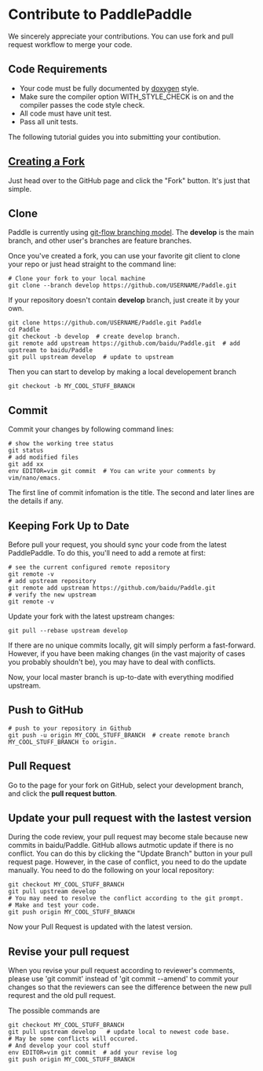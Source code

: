 # Contribute to PaddlePaddle

We sincerely appreciate your contributions. You can use fork and pull request
workflow to merge your code. 
 
## Code Requirements
- Your code must be fully documented by
  [doxygen](http://www.stack.nl/~dimitri/doxygen/) style.
- Make sure the compiler option WITH\_STYLE\_CHECK is on and the compiler
  passes the code style check.
- All code must have unit test.
- Pass all unit tests.

The following tutorial guides you into submitting your contibution.
 
## [Creating a Fork](https://help.github.com/articles/fork-a-repo/)
 
Just head over to the GitHub page and click the "Fork" button.
It's just that simple. 

## Clone

Paddle is currently using [git-flow branching model](http://nvie.com/posts/a-successful-git-branching-model/).
The **develop** is the main branch, and other user's branches are feature branches.

Once you've created a fork, you can use your favorite git client to clone your
repo or just head straight to the command line:
 
```shell
# Clone your fork to your local machine
git clone --branch develop https://github.com/USERNAME/Paddle.git
```
If your repository doesn't contain **develop** branch, just create it by your own.

```shell
git clone https://github.com/USERNAME/Paddle.git Paddle
cd Paddle
git checkout -b develop  # create develop branch.
git remote add upstream https://github.com/baidu/Paddle.git  # add upstream to baidu/Paddle
git pull upstream develop  # update to upstream
```

Then you can start to develop by making a local developement branch

```shell
git checkout -b MY_COOL_STUFF_BRANCH
```

## Commit

Commit your changes by following command lines:

```shell
# show the working tree status
git status
# add modified files
git add xx
env EDITOR=vim git commit  # You can write your comments by vim/nano/emacs.
```
The first line of commit infomation is the title. The second and later lines
are the details if any.

## Keeping Fork Up to Date

Before pull your request, you should sync your code from the latest PaddlePaddle.
To do this, you'll need to add a remote at first:

```shell
# see the current configured remote repository
git remote -v
# add upstream repository
git remote add upstream https://github.com/baidu/Paddle.git
# verify the new upstream
git remote -v
```

Update your fork with the latest upstream changes:

```shell
git pull --rebase upstream develop
```

If there are no unique commits locally, git will simply perform a fast-forward.
However, if you have been making changes (in the vast majority of cases you
probably shouldn't be), you may have to deal with conflicts. 

Now, your local master branch is up-to-date with everything modified upstream.

## Push to GitHub

```shell
# push to your repository in Github
git push -u origin MY_COOL_STUFF_BRANCH  # create remote branch MY_COOL_STUFF_BRANCH to origin.
```

## Pull Request

Go to the page for your fork on GitHub, select your development branch,
and click the **pull request button**.

## Update your pull request with the lastest version

During the code review, your pull request may become stale because new commits in
baidu/Paddle. GitHub allows autmotic update if there is no conflict. You can do this
by clicking the "Update Branch" button in your pull request page. However, in the case
of conflict, you need to do the update manually. You need to do the following on
your local repository:
```shell
git checkout MY_COOL_STUFF_BRANCH
git pull upstream develop
# You may need to resolve the conflict according to the git prompt.
# Make and test your code.
git push origin MY_COOL_STUFF_BRANCH
```
Now your Pull Request is updated with the latest version.

## Revise your pull request

When you revise your pull request according to reviewer's comments, please use 'git commit' instead of 'git commit --amend' to commit your changes so that the reviewers can see the difference between the new pull requrest and the old pull request.

The possible commands are

```shell
git checkout MY_COOL_STUFF_BRANCH
git pull upstream develop   # update local to newest code base.
# May be some conflicts will occured.
# And develop your cool stuff
env EDITOR=vim git commit  # add your revise log
git push origin MY_COOL_STUFF_BRANCH
```
